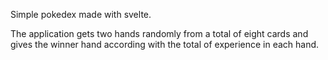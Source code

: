 Simple pokedex made with svelte.

The application gets two hands randomly from a total of eight cards and gives the winner hand according with the total of experience in each hand.